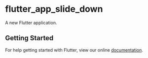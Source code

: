 # flutter_app_slide_down

A new Flutter application.

## Getting Started

For help getting started with Flutter, view our online
[documentation](https://flutter.io/).
